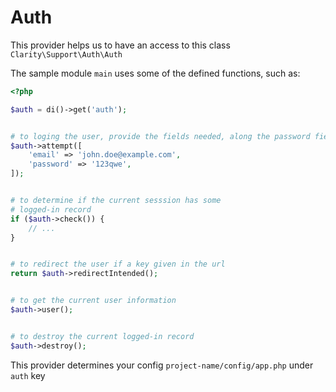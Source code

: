 # Auth

This provider helps us to have an access to this class ``Clarity\Support\Auth\Auth``

The sample module ``main`` uses some of the defined functions, such as:
```php
<?php

$auth = di()->get('auth');


# to loging the user, provide the fields needed, along the password field
$auth->attempt([
    'email' => 'john.doe@example.com',
    'password' => '123qwe',
]);


# to determine if the current sesssion has some
# logged-in record
if ($auth->check()) {
    // ...
}


# to redirect the user if a key given in the url
return $auth->redirectIntended();


# to get the current user information
$auth->user();


# to destroy the current logged-in record
$auth->destroy();
```

This provider determines your config ``project-name/config/app.php`` under ``auth`` key
